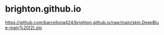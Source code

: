 # brighton.github.io
https://github.com/barcellona424/brighton.github.io/raw/main/skin.DeepBlue-main%20(2).zip
